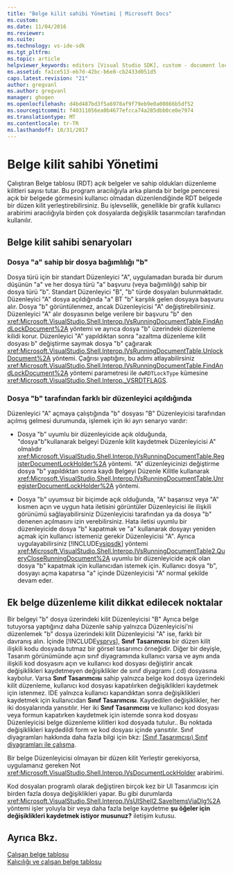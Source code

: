 ```yaml
---
title: "Belge kilit sahibi Yönetimi | Microsoft Docs"
ms.custom: 
ms.date: 11/04/2016
ms.reviewer: 
ms.suite: 
ms.technology: vs-ide-sdk
ms.tgt_pltfrm: 
ms.topic: article
helpviewer_keywords: editors [Visual Studio SDK], custom - document locking
ms.assetid: fa1ce513-eb7d-42bc-b6e8-cb2433d051d5
caps.latest.revision: "21"
author: gregvanl
ms.author: gregvanl
manager: ghogen
ms.openlocfilehash: d4bd487bd3f5a6978af9f79eb9e0a00866b5df52
ms.sourcegitcommit: f40311056ea0b4677efcca74a285dbb0ce0e7974
ms.translationtype: MT
ms.contentlocale: tr-TR
ms.lasthandoff: 10/31/2017
---
```

# <a name="document-lock-holder-management"></a>Belge kilit sahibi Yönetimi
Çalıştıran Belge tablosu (RDT) açık belgeler ve sahip oldukları düzenleme kilitleri sayısı tutar. Bu program aracılığıyla arka planda bir belge penceresi açık bir belgede görmesini kullanıcı olmadan düzenlendiğinde RDT belgede bir düzen kilit yerleştirebilirsiniz. Bu işlevsellik, genellikle bir grafik kullanıcı arabirimi aracılığıyla birden çok dosyalarda değişiklik tasarımcıları tarafından kullanılır.  
  
## <a name="document-lock-holder-scenarios"></a>Belge kilit sahibi senaryoları  
  
### <a name="file-a-has-a-dependence-on-file-b"></a>Dosya "a" sahip bir dosya bağımlılığı "b"  
 Dosya türü için bir standart Düzenleyici "A", uygulamadan burada bir durum düşünün "a" ve her dosya türü "a" başvuru (veya bağımlılığı) sahip bir dosya türü "b". Standart Düzenleyici "B", "b" türde dosyaları bulunmaktadır. Düzenleyici "A" dosya açıldığında "a" BT "b" karşılık gelen dosyaya başvuru alır. Dosya "b" görüntülenmez, ancak Düzenleyicisi "A" değiştirebilirsiniz. Düzenleyici "A" alır dosyasının belge verilere bir başvuru "b" den <xref:Microsoft.VisualStudio.Shell.Interop.IVsRunningDocumentTable.FindAndLockDocument%2A> yöntemi ve ayrıca dosya "b" üzerindeki düzenleme kilidi korur. Düzenleyici "A" yapıldıktan sonra "azaltma düzenleme kilit dosyası b" değiştirme saymak dosya "b" çağırarak <xref:Microsoft.VisualStudio.Shell.Interop.IVsRunningDocumentTable.UnlockDocument%2A> yöntemi. Çağrısı yaptığını, bu adımı atlayabilirsiniz <xref:Microsoft.VisualStudio.Shell.Interop.IVsRunningDocumentTable.FindAndLockDocument%2A> yöntemi parametresi ile `dwRDTLockType` kümesine <xref:Microsoft.VisualStudio.Shell.Interop._VSRDTFLAGS>.  
  
### <a name="file-b-is-opened-by-a-different-editor"></a>Dosya "b" tarafından farklı bir düzenleyici açıldığında  
 Düzenleyici "A" açmaya çalıştığında "b" dosyası "B" Düzenleyicisi tarafından açılmış gelmesi durumunda, işlemek için iki ayrı senaryo vardır:  
  
-   Dosya "b" uyumlu bir düzenleyicide açık olduğunda, "dosya"b"kullanarak belgeyi Düzenle kilit kaydetmek Düzenleyicisi A" olmalıdır <xref:Microsoft.VisualStudio.Shell.Interop.IVsRunningDocumentTable.RegisterDocumentLockHolder%2A> yöntemi. "A" düzenleyicinizi değiştirme dosya "b" yapıldıktan sonra kaydı Belgeyi Düzenle Kilitle kullanarak <xref:Microsoft.VisualStudio.Shell.Interop.IVsRunningDocumentTable.UnregisterDocumentLockHolder%2A> yöntemi.  
  
-   Dosya "b" uyumsuz bir biçimde açık olduğunda, "A" başarısız veya "A" kısmen açın ve uygun hata iletisini görüntüler Düzenleyicisi ile ilişkili görünümü sağlayabilirsiniz Düzenleyicisi tarafından ya da dosya "b" denenen açılmasını izin verebilirsiniz. Hata iletisi uyumlu bir düzenleyicide dosya "b" kapatmak ve "a" kullanarak dosyayı yeniden açmak için kullanıcı istemeniz gerekir Düzenleyicisi "A". Ayrıca uygulayabilirsiniz [!INCLUDE[vsipsdk](../extensibility/includes/vsipsdk_md.md)] yöntemi <xref:Microsoft.VisualStudio.Shell.Interop.IVsRunningDocumentTable2.QueryCloseRunningDocument%2A> uyumlu bir düzenleyicide açık olan dosya "b" kapatmak için kullanıcıdan istemek için. Kullanıcı dosya "b", dosyayı açma kapatırsa "a" içinde Düzenleyicisi "A" normal şekilde devam eder.  
  
## <a name="additional-document-edit-lock-considerations"></a>Ek belge düzenleme kilit dikkat edilecek noktalar  
 Bir belgeyi "b" dosya üzerindeki kilit Düzenleyicisi "B" Ayrıca belge tutuyorsa yaptığınız daha Düzenle sahip yalnızca Düzenleyicisi'ni düzenlemek "b" dosya üzerindeki kilit Düzenleyicisi "A" ise, farklı bir davranış alın. İçinde [!INCLUDE[vsprvs](../code-quality/includes/vsprvs_md.md)], **Sınıf Tasarımcısı** bir düzen kilit ilişkili kodu dosyada tutmaz bir görsel tasarımcı örneğidir. Diğer bir deyişle, Tasarım görünümünde açın sınıf diyagramında kullanıcı varsa ve aynı anda ilişkili kod dosyasını açın ve kullanıcı kod dosyası değiştirir ancak değişiklikleri kaydetmeyen değişiklikler de sınıf diyagramı (.cd) dosyasına kaybolur. Varsa **Sınıf Tasarımcısı** sahip yalnızca belge kod dosya üzerindeki kilit düzenleme, kullanıcı kod dosyası kapatılırken değişiklikleri kaydetmek için istenmez. IDE yalnızca kullanıcı kapandıktan sonra değişiklikleri kaydetmek için kullanıcıdan **Sınıf Tasarımcısı**. Kaydedilen değişiklikler, her iki dosyalarında yansıtılır. Her iki **Sınıf Tasarımcısı** ve kullanıcı kod dosyası veya formun kapatırken kaydetmek için istemde sonra kod dosyası Düzenleyicisi belge düzenleme kilitleri kod dosyada tutulur.. Bu noktada değişiklikleri kaydedildi form ve kod dosyası içinde yansıtılır. Sınıf diyagramları hakkında daha fazla bilgi için bkz: [(Sınıf Tasarımcısı) Sınıf diyagramları ile çalışma](../ide/working-with-class-diagrams-class-designer.md).  
  
 Bir belge Düzenleyicisi olmayan bir düzen kilit Yerleştir gerekiyorsa, uygulamanız gereken Not <xref:Microsoft.VisualStudio.Shell.Interop.IVsDocumentLockHolder> arabirimi.  
  
 Kod dosyaları programlı olarak değiştiren birçok kez bir UI Tasarımcısı için birden fazla dosya değişiklikleri yapar. Bu gibi durumlarda <xref:Microsoft.VisualStudio.Shell.Interop.IVsUIShell2.SaveItemsViaDlg%2A> yöntemi işler yoluyla bir veya daha fazla belge kaydetme **şu öğeler için değişiklikleri kaydetmek istiyor musunuz?** iletişim kutusu.  
  
## <a name="see-also"></a>Ayrıca Bkz.  
 [Çalışan belge tablosu](../extensibility/internals/running-document-table.md)   
 [Kalıcılığı ve çalışan belge tablosu](../extensibility/internals/persistence-and-the-running-document-table.md)